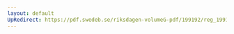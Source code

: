 ```yaml
---
layout: default
UpRedirect: https://pdf.swedeb.se/riksdagen-volumeG-pdf/199192/reg_199192/reg_199192_0767.pdf
---
```

